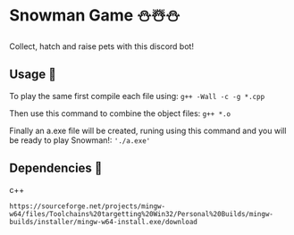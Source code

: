 # Snowman Game :snowman::snowman_with_snow::snowman:
Collect, hatch and raise pets with this discord bot!

## Usage :newspaper:
To play the same first compile each file using:
```g++ -Wall -c -g *.cpp```

Then use this command to combine the object files:
```g++ *.o```

Finally an a.exe file will be created, runing using this command and you will be ready to play Snowman!:
``'./a.exe'``

## Dependencies :milky_way:
c++

```https://sourceforge.net/projects/mingw-w64/files/Toolchains%20targetting%20Win32/Personal%20Builds/mingw-builds/installer/mingw-w64-install.exe/download```
